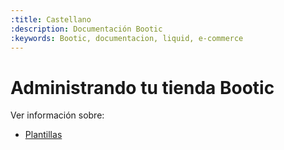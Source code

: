 ```yaml
---
:title: Castellano
:description: Documentación Bootic
:keywords: Bootic, documentacion, liquid, e-commerce
---
```

# Administrando tu tienda Bootic

Ver información sobre:

* [Plantillas](/es/themes)